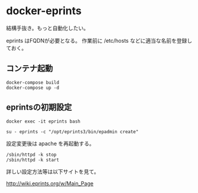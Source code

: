 # docker-eprints

結構手抜き。もっと自動化したい。

eprints はFQDNが必要となる。
作業前に /etc/hosts などに適当な名前を登録しておく。

## コンテナ起動

```
docker-compose build
docker-compose up -d
```

## eprintsの初期設定

```
docker exec -it eprints bash
```

```
su - eprints -c "/opt/eprints3/bin/epadmin create"
```

設定変更後は apache を再起動する。

```
/sbin/httpd -k stop
/sbin/httpd -k start
```

詳しい設定方法等は以下サイトを見て。

 http://wiki.eprints.org/w/Main_Page
